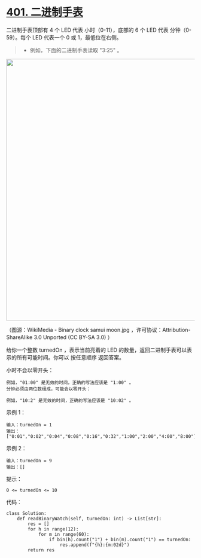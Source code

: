 # [401. 二进制手表](https://leetcode.cn/problems/binary-watch/)

二进制手表顶部有 4 个 LED 代表 小时（0-11），底部的 6 个 LED 代表 分钟（0-59）。每个 LED 代表一个 0 或 1，最低位在右侧。

>- 例如，下面的二进制手表读取 "3:25" 。
<img src="https://assets.leetcode-cn.com/aliyun-lc-upload/uploads/2021/03/29/binary_clock_samui_moon.jpg" width="700" />

（图源：WikiMedia - Binary clock samui moon.jpg ，许可协议：Attribution-ShareAlike 3.0 Unported (CC BY-SA 3.0) ）

给你一个整数 turnedOn ，表示当前亮着的 LED 的数量，返回二进制手表可以表示的所有可能时间。你可以 按任意顺序 返回答案。

小时不会以零开头：
```
例如，"01:00" 是无效的时间，正确的写法应该是 "1:00" 。
分钟必须由两位数组成，可能会以零开头：

例如，"10:2" 是无效的时间，正确的写法应该是 "10:02" 。
```

示例 1：
```
输入：turnedOn = 1
输出：["0:01","0:02","0:04","0:08","0:16","0:32","1:00","2:00","4:00","8:00"]
```
示例 2：
```
输入：turnedOn = 9
输出：[]
```

提示：
```
0 <= turnedOn <= 10
```

代码：
```python3
class Solution:
    def readBinaryWatch(self, turnedOn: int) -> List[str]:
        res = []
        for h in range(12):
            for m in range(60):
                if bin(h).count("1") + bin(m).count("1") == turnedOn:
                    res.append(f"{h}:{m:02d}")
        return res
```